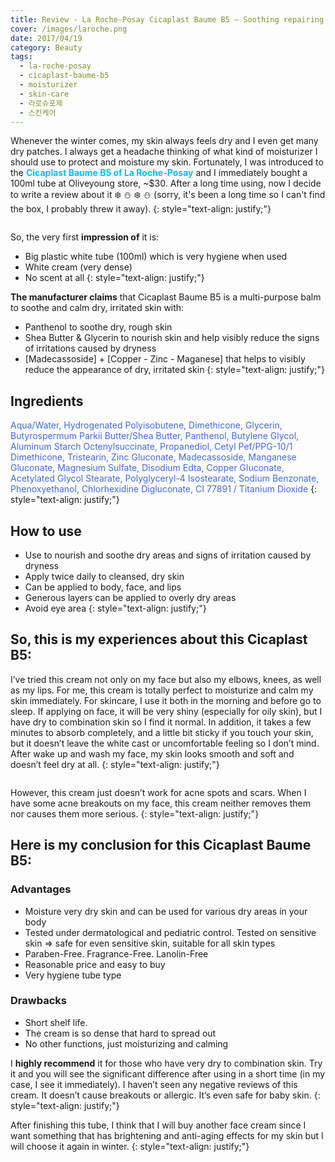 ```yaml
---
title: Review - La Roche-Posay Cicaplast Baume B5 – Soothing repairing balm
cover: /images/laroche.png
date: 2017/04/19
category: Beauty
tags:
  - la-roche-posay
  - cicaplast-baume-b5
  - moisturizer
  - skin-care
  - 라로슈포제
  - 스킨케어
---
```


Whenever the winter comes, my skin always feels dry and I even get many dry patches. I always get a headache thinking of what kind of moisturizer I should use to protect and moisture my skin. Fortunately, I was introduced to the <span style="color:deepskyblue">**Cicaplast Baume B5 of La Roche-Posay**</span> and I immediately bought a 100ml tube at Oliveyoung store, ~$30. After a long time using, now I decide to write a review about it :snowflake: :snowman: :snowflake: :snowman: (sorry, it's been a long time so I can't find the box, I probably threw it away).
{: style="text-align: justify;"}

<figure class="align-center">
  <img src="{{ site.url }}{{ site.baseurl }}/images/larocheposay-1.jpg" alt="">
  <figcaption></figcaption>
</figure>

So, the very first **impression of** it is:
  * Big plastic white tube (100ml) which is very hygiene when used 
  * White cream (very dense)
  * No scent at all
{: style="text-align: justify;"}

**The manufacturer claims** that Cicaplast Baume B5 is a multi-purpose balm to soothe and calm dry, irritated skin with:
  * Panthenol to soothe dry, rough skin
  * Shea Butter & Glycerin to nourish skin and help visibly reduce the signs of irritations caused by dryness
  * [Madecassoside] + [Copper - Zinc - Maganese] that helps to visibly reduce the appearance of dry, irritated skin
{: style="text-align: justify;"}

## Ingredients
<span style="color:royalblue"> Aqua/Water, Hydrogenated Polyisobutene, Dimethicone, Glycerin, Butyrospermum Parkii Butter/Shea Butter, Panthenol, Butylene Glycol, Aluminum Starch Octenylsuccinate, Propanediol, Cetyl Pef/PPG-10/1 Dimethicone, Tristearin, Zinc Gluconate, Madecassoside, Manganese Gluconate, Magnesium Sulfate, Disodium Edta, Copper Gluconate, Acetylated Glycol Stearate, Polyglyceryl-4 Isostearate, Sodium Benzonate, Phenoxyethanol, Chlorhexidine Digluconate, CI 77891 / Titanium Dioxide </span>
{: style="text-align: justify;"}

## How to use
  * Use to nourish and soothe dry areas and signs of irritation caused by dryness
  * Apply twice daily to cleansed, dry skin
  * Can be applied to body, face, and lips
  * Generous layers can be applied to overly dry areas
  * Avoid eye area
{: style="text-align: justify;"}

## So, this is my experiences about this Cicaplast B5:
I’ve tried this cream not only on my face but also my elbows, knees, as well as my lips. For me, this cream is totally perfect to moisturize and calm my skin immediately. For skincare, I use it both in the morning and before go to sleep. If applying on face, it will be very shiny (especially for oily skin), but I have dry to combination skin so I find it normal. In addition, it takes a few minutes to absorb completely, and a little bit sticky if you touch your skin, but it doesn’t leave the white cast or uncomfortable feeling so I don’t mind. After wake up and wash my face, my skin looks smooth and soft and doesn’t feel dry at all.
{: style="text-align: justify;"}

<figure style="width: 300px" class="align-center">
  <img src="{{ site.url }}{{ site.baseurl }}/images/larocheposay-2.png" alt="">
  <figcaption></figcaption>
</figure>

However, this cream just doesn’t work for acne spots and scars. When I have some acne breakouts on my face, this cream neither removes them nor causes them more serious.
{: style="text-align: justify;"}

## Here is my conclusion for this Cicaplast Baume B5:

### Advantages
  * Moisture very dry skin and can be used for various dry areas in your body
  * Tested under dermatological and pediatric control. Tested on sensitive skin => safe for even sensitive skin,   suitable for all skin types
  * Paraben-Free. Fragrance-Free. Lanolin-Free
  * Reasonable price and easy to buy
  * Very hygiene tube type 

### Drawbacks
  * Short shelf life.
  * The cream is so dense that hard to spread out
  * No other functions, just moisturizing and calming

I **highly recommend** it for those who have very dry to combination skin. Try it and you will see the significant difference after using in a short time (in my case, I see it immediately). I haven’t seen any negative reviews of this cream. It doesn’t cause breakouts or allergic. It’s even safe for baby skin.
{: style="text-align: justify;"}

After finishing this tube, I think that I will buy another face cream since I want something that has brightening and anti-aging effects for my skin but I will choose it again in winter.
 {: style="text-align: justify;"}